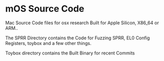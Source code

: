 # mOS Source Code
Mac Source Code files for osx research Built for Apple Silicon, X86_64 or ARM.. 

The SPRR Directory contains the Code for Fuzzing SPRR, EL0 Config Registers, toybox and a few other things. 

Toybox directory contains the Built Binary for recent Commits
